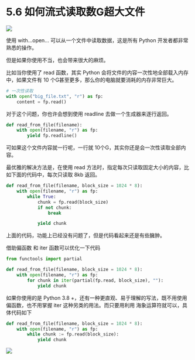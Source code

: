 # 5.6 如何流式读取数G超大文件
![](http://image.iswbm.com/20200804124133.png)

使用 with...open... 可以从一个文件中读取数据，这是所有 Python 开发者都非常熟悉的操作。

但是如果你使用不当，也会带来很大的麻烦。

比如当你使用了 read 函数，其实 Python 会将文件的内容一次性地全部载入内存中，如果文件有 10 个G甚至更多，那么你的电脑就要消耗的内存非常巨大。

```python
# 一次性读取
with open("big_file.txt", "r") as fp:
    content = fp.read()
```

对于这个问题，你也许会想到使用 readline 去做一个生成器来逐行返回。

```python
def read_from_file(filename):
    with open(filename, "r") as fp:
        yield fp.readline()
```

可如果这个文件内容就一行呢，一行就 10个G，其实你还是会一次性读取全部内容。

最优雅的解决方法是，在使用 read 方法时，指定每次只读取固定大小的内容，比如下面的代码中，每次只读取 8kb 返回。

```python
def read_from_file(filename, block_size = 1024 * 8):
    with open(filename, "r") as fp:
        while True:
            chunk = fp.read(block_size)
            if not chunk:
                break

            yield chunk
```

上面的代码，功能上已经没有问题了，但是代码看起来还是有些臃肿。

 借助偏函数 和 iter 函数可以优化一下代码

```python
from functools import partial

def read_from_file(filename, block_size = 1024 * 8):
    with open(filename, "r") as fp:
        for chunk in iter(partial(fp.read, block_size), ""):
            yield chunk
```

如果你使用的是 Python 3.8 +，还有一种更直观、易于理解的写法，既不用使用偏函数，也不用掌握 iter 这种另类的用法。而只要用利用 海象运算符就可以，具体代码如下

```python
def read_from_file(filename, block_size = 1024 * 8):
    with open(filename, "r") as fp:
        while chunk := fp.read(block_size):
            yield chunk
```



![](http://image.iswbm.com/20200607174235.png)
